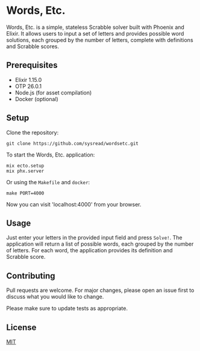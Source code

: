 # Words, Etc.

Words, Etc. is a simple, stateless Scrabble solver built with Phoenix and
Elixir. It allows users to input a set of letters and provides possible word
solutions, each grouped by the number of letters, complete with definitions and
Scrabble scores.

## Prerequisites

- Elixir 1.15.0
- OTP 26.0.1
- Node.js (for asset compilation)
- Docker (optional)

## Setup

Clone the repository:

```
git clone https://github.com/sysread/wordsetc.git
```

To start the Words, Etc. application:

```
mix ecto.setup
mix phx.server
```

Or using the `Makefile` and `docker`:

```
make PORT=4000
```

Now you can visit 'localhost:4000' from your browser.

## Usage

Just enter your letters in the provided input field and press `Solve!`. The
application will return a list of possible words, each grouped by the number of
letters. For each word, the application provides its definition and Scrabble
score.

## Contributing

Pull requests are welcome. For major changes, please open an issue first to
discuss what you would like to change.

Please make sure to update tests as appropriate.

## License

[MIT](https://choosealicense.com/licenses/mit/)
